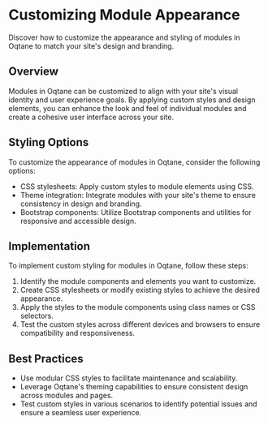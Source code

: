 # Customizing Module Appearance

Discover how to customize the appearance and styling of modules in Oqtane to match your site's design and branding.

## Overview

Modules in Oqtane can be customized to align with your site's visual identity and user experience goals. By applying custom styles and design elements, you can enhance the look and feel of individual modules and create a cohesive user interface across your site.

## Styling Options

To customize the appearance of modules in Oqtane, consider the following options:

- CSS stylesheets: Apply custom styles to module elements using CSS.
- Theme integration: Integrate modules with your site's theme to ensure consistency in design and branding.
- Bootstrap components: Utilize Bootstrap components and utilities for responsive and accessible design.

## Implementation

To implement custom styling for modules in Oqtane, follow these steps:

1. Identify the module components and elements you want to customize.
2. Create CSS stylesheets or modify existing styles to achieve the desired appearance.
3. Apply the styles to the module components using class names or CSS selectors.
4. Test the custom styles across different devices and browsers to ensure compatibility and responsiveness.

## Best Practices

- Use modular CSS styles to facilitate maintenance and scalability.
- Leverage Oqtane's theming capabilities to ensure consistent design across modules and pages.
- Test custom styles in various scenarios to identify potential issues and ensure a seamless user experience.
